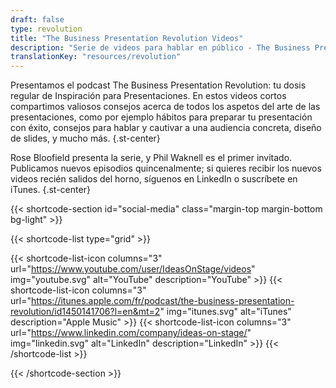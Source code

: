 ```yaml
---
draft: false
type: revolution
title: "The Business Presentation Revolution Videos"
description: "Serie de videos para hablar en público - The Business Presentation Revolution"
translationKey: "resources/revolution"
---
```


Presentamos el podcast The Business Presentation Revolution: tu dosis regular de Inspiración para Presentaciones. En estos videos cortos compartimos valiosos consejos acerca de todos los aspetos del arte de las presentaciones, como por ejemplo hábitos para preparar tu presentación con éxito, consejos para hablar y cautivar a una audiencia concreta, diseño de slides, y mucho más.
{.st-center}

Rose Bloofield presenta la serie, y Phil Waknell es el primer invitado. Publicamos nuevos episodios quincenalmente; si quieres recibir los nuevos videos recién salidos del horno, síguenos en LinkedIn o suscríbete en iTunes.
{.st-center}



{{< shortcode-section
  id="social-media"
  class="margin-top margin-bottom bg-light" >}}
  
{{< shortcode-list
  type="grid" >}}

{{< shortcode-list-icon
  columns="3"
  url="https://www.youtube.com/user/IdeasOnStage/videos"
  img="youtube.svg"
  alt="YouTube"
  description="YouTube" >}}
{{< shortcode-list-icon
  columns="3"
  url="https://itunes.apple.com/fr/podcast/the-business-presentation-revolution/id1450141706?l=en&mt=2"
  img="itunes.svg"
  alt="iTunes"
  description="Apple Music" >}}
{{< shortcode-list-icon
  columns="3"
  url="https://www.linkedin.com/company/ideas-on-stage/"
  img="linkedin.svg"
  alt="LinkedIn"
  description="LinkedIn" >}}
{{< /shortcode-list >}}

{{< /shortcode-section >}}
